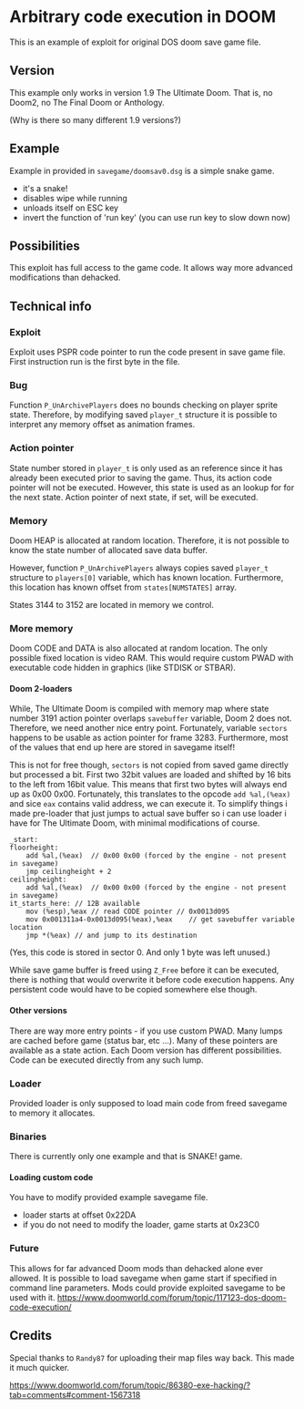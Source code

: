 # Arbitrary code execution in DOOM
This is an example of exploit for original DOS doom save game file.

## Version
This example only works in version 1.9 The Ultimate Doom.
That is, no Doom2, no The Final Doom or Anthology.

(Why is there so many different 1.9 versions?)

## Example
Example in provided in `savegame/doomsav0.dsg` is a simple snake game.

- it's a snake!
- disables wipe while running
- unloads itself on ESC key
- invert the function of 'run key' (you can use run key to slow down now)

## Possibilities
This exploit has full access to the game code. It allows way more advanced modifications than dehacked.

## Technical info

### Exploit
Exploit uses PSPR code pointer to run the code present in save game file. First instruction run is the first byte in the file.

### Bug
Function `P_UnArchivePlayers` does no bounds checking on player sprite state. Therefore, by modifying saved `player_t` structure it is possible to interpret any memory offset as animation frames.

### Action pointer
State number stored in `player_t` is only used as an reference since it has already been executed prior to saving the game. Thus, its action code pointer will not be executed.
However, this state is used as an lookup for for the next state. Action pointer of next state, if set, will be executed.

### Memory
Doom HEAP is allocated at random location. Therefore, it is not possible to know the state number of allocated save data buffer.

However, function `P_UnArchivePlayers` always copies saved `player_t` structure to `players[0]` variable, which has known location. Furthermore, this location has known offset from `states[NUMSTATES]` array.

States 3144 to 3152 are located in memory we control.

### More memory
Doom CODE and DATA is also allocated at random location. The only possible fixed location is video RAM. This would require custom PWAD with executable code hidden in graphics (like STDISK or STBAR).

#### Doom 2-loaders
While, The Ultimate Doom is compiled with memory map where state number 3191 action pointer overlaps `savebuffer` variable, Doom 2 does not.
Therefore, we need another nice entry point.
Fortunately, variable `sectors` happens to be usable as action pointer for frame 3283. Furthermore, most of the values that end up here are stored in savegame itself!

This is not for free though, `sectors` is not copied from saved game directly but processed a bit. First two 32bit values are loaded and shifted by 16 bits to the left from 16bit value.
This means that first two bytes will always end up as 0x00 0x00.
Fortunately, this translates to the opcode `add	%al,(%eax)` and sice `eax` contains valid address, we can execute it.
To simplify things i made pre-loader that just jumps to actual save buffer so i can use loader i have for The Ultimate Doom, with minimal modifications of course.

```
_start:
floorheight:
	add	%al,(%eax)	// 0x00 0x00 (forced by the engine - not present in savegame)
	jmp	ceilingheight + 2
ceilingheight:
	add	%al,(%eax)	// 0x00 0x00 (forced by the engine - not present in savegame)
it_starts_here: // 12B available
	mov	(%esp),%eax	// read CODE pointer // 0x0013d095
	mov	0x001311a4-0x0013d095(%eax),%eax	// get savebuffer variable location
	jmp	*(%eax)	// and jump to its destination
```
(Yes, this code is stored in sector 0. And only 1 byte was left unused.)

While save game buffer is freed using `Z_Free` before it can be executed, there is nothing that would overwrite it before code execution happens.
Any persistent code would have to be copied somewhere else though.

#### Other versions
There are way more entry points - if you use custom PWAD. Many lumps are cached before game (status bar, etc ...).
Many of these pointers are available as a state action. Each Doom version has different possibilities.
Code can be executed directly from any such lump.

### Loader
Provided loader is only supposed to load main code from freed savegame to memory it allocates.

### Binaries
There is currently only one example and that is SNAKE! game.

#### Loading custom code
You have to modify provided example savegame file.

- loader starts at offset 0x22DA
- if you do not need to modify the loader, game starts at 0x23C0

### Future
This allows for far advanced Doom mods than dehacked alone ever allowed.
It is possible to load savegame when game start if specified in command line parameters. Mods could provide exploited savegame to be used with it.
https://www.doomworld.com/forum/topic/117123-dos-doom-code-execution/

## Credits
Special thanks to `Randy87` for uploading their map files way back. This made it much quicker.

https://www.doomworld.com/forum/topic/86380-exe-hacking/?tab=comments#comment-1567318

